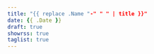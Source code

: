 ```yaml
---
title: "{{ replace .Name "-" " " | title }}"
date: {{ .Date }}
draft: true
showrss: true
taglist: true
---
```


